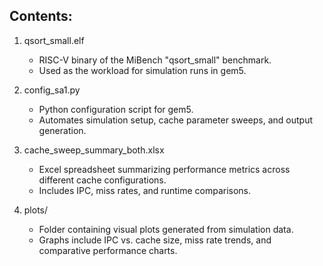 Contents:
---------
1. qsort_small.elf  
   - RISC-V binary of the MiBench "qsort_small" benchmark.
   - Used as the workload for simulation runs in gem5.

2. config_sa1.py  
   - Python configuration script for gem5.
   - Automates simulation setup, cache parameter sweeps, and output generation.

3. cache_sweep_summary_both.xlsx  
   - Excel spreadsheet summarizing performance metrics across different cache configurations.
   - Includes IPC, miss rates, and runtime comparisons.

4. plots/  
   - Folder containing visual plots generated from simulation data.
   - Graphs include IPC vs. cache size, miss rate trends, and comparative performance charts.


